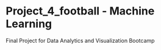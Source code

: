 # Project_4_football - Machine Learning 
Final Project for Data Analytics and Visualization Bootcamp
